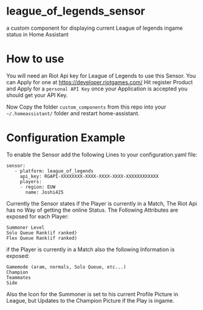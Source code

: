 # league_of_legends_sensor
a custom component for displaying current League of legends ingame status in Home Assistant

# How to use

You will need an Riot Api key for League of Legends to use this Sensor. You can Apply for one at https://developer.riotgames.com/
Hit register Product and Apply for a `personal API Key`
once your Application is accepted you should get your API Key.

Now Copy the folder `custom_components` from this repo into your `~/.homeassistant/` folder and restart home-assistant.

# Configuration Example
To enable the Sensor add the following Lines to your configuration.yaml file:
```
sensor:
   - platform: league_of_legends
     api_key: RGAPI-XXXXXXXX-XXXX-XXXX-XXXX-XXXXXXXXXXXX
     players:
     - region: EUW
       name: Joshi425
```

Currently the Sensor states if the Player is currently in a Match, The Riot Api has no Way of getting the online Status.
The Following Attributes are exposed for each Player:
```
Summoner Level
Solo Queue Rank(if ranked)
Flex Queue Rank(if ranked)
```
if the Player is currently in a Match also the following Information is exposed:
```
Gamemode (aram, normals, Solo Queue, etc...)
Champion
Teammates
Side
```
Also the Icon for the Summoner is set to his current Profile Picture in League, but Updates to the Champion Picture if the Play is ingame. 

